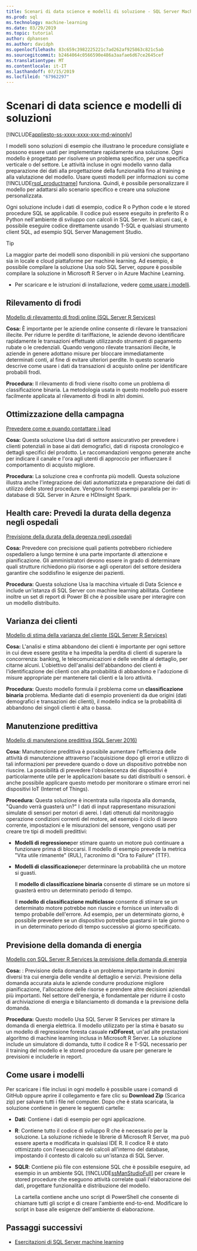 ```yaml
---
title: Scenari di data science e modelli di soluzione - SQL Server Machine Learning
ms.prod: sql
ms.technology: machine-learning
ms.date: 03/29/2019
ms.topic: tutorial
author: dphansen
ms.author: davidph
ms.openlocfilehash: 83c659c3982225221c7ad262af925863c821c5ab
ms.sourcegitcommit: b2464064c0566590e486a3aafae6d67ce2645cef
ms.translationtype: MT
ms.contentlocale: it-IT
ms.lasthandoff: 07/15/2019
ms.locfileid: "67962297"
---
```

# <a name="data-science-scenarios-and-solution-templates"></a>Scenari di data science e modelli di soluzioni
[!INCLUDE[appliesto-ss-xxxx-xxxx-xxx-md-winonly](../../includes/appliesto-ss-xxxx-xxxx-xxx-md-winonly.md)]

I modelli sono soluzioni di esempio che illustrano le procedure consigliate e possono essere usati per implementare rapidamente una soluzione. Ogni modello è progettato per risolvere un problema specifico, per una specifica verticale o del settore. Le attività incluse in ogni modello vanno dalla preparazione dei dati alla progettazione della funzionalità fino al training e alla valutazione del modello. Usare questi modelli per informazioni su come [!INCLUDE[rsql_productname](../../includes/rsql-productname-md.md)] funziona. Quindi, è possibile personalizzare il modello per adattarsi allo scenario specifico e creare una soluzione personalizzata. 

Ogni soluzione include i dati di esempio, codice R o Python code e le stored procedure SQL se applicabile. Il codice può essere eseguito in preferito R o Python nell'ambiente di sviluppo con calcoli in SQL Server. In alcuni casi, è possibile eseguire codice direttamente usando T-SQL e qualsiasi strumento client SQL, ad esempio SQL Server Management Studio.

> [!TIP]
> 
> La maggior parte dei modelli sono disponibili in più versioni che supportano sia in locale e cloud piattaforme per machine learning. Ad esempio, è possibile compilare la soluzione Usa solo SQL Server, oppure è possibile compilare la soluzione in Microsoft R Server o in Azure Machine Learning.

+ Per scaricare e le istruzioni di installazione, vedere [come usare i modelli](#bkmk_HowTo).

## <a name="fraud-detection"></a>Rilevamento di frodi

[Modello di rilevamento di frodi online (SQL Server R Services)](https://github.com/Microsoft/r-server-fraud-detection)

**Cosa:** È importante per le aziende online consente di rilevare le transazioni illecite. Per ridurre le perdite di tariffazione, le aziende devono identificare rapidamente le transazioni effettuate utilizzando strumenti di pagamento rubate o le credenziali. Quando vengono rilevate transazioni illecite, le aziende in genere adottano misure per bloccare immediatamente determinati conti, al fine di evitare ulteriori perdite. In questo scenario descrive come usare i dati da transazioni di acquisto online per identificare probabili frodi.

**Procedura:**  Il rilevamento di frodi viene risolto come un problema di classificazione binaria. La metodologia usata in questo modello può essere facilmente applicata al rilevamento di frodi in altri domini.


## <a name="campaign-optimization"></a>Ottimizzazione della campagna

[Prevedere come e quando contattare i lead](https://microsoft.github.io/r-server-campaign-optimization/)

**Cosa:** Questa soluzione Usa dati di settore assicurativo per prevedere i clienti potenziali in base ai dati demografici, dati di risposta cronologico e dettagli specifici del prodotto.  Le raccomandazioni vengono generate anche per indicare il canale e l'ora agli utenti di approccio per influenzare il comportamento di acquisto migliore.

**Procedura:** La soluzione crea e confronta più modelli. Questa soluzione illustra anche l'integrazione dei dati automatizzata e preparazione dei dati di utilizzo delle stored procedure. Vengono forniti esempi parallela per in-database di SQL Server in Azure e HDInsight Spark. 

## <a name="health-care-predict-length-of-stay-in-hospital"></a>Health care: Prevedi la durata della degenza negli ospedali 

[Previsione della durata della degenza negli ospedali](https://gallery.cortanaintelligence.com/Solution/Predicting-Length-of-Stay-in-Hospitals-1)

**Cosa:** Prevedere con precisione quali patients potrebbero richiedere ospedaliero a lungo termine è una parte importante di attenzione e pianificazione. Gli amministratori devono essere in grado di determinare quali strutture richiedono più risorse e agli operatori del settore desidera garantire che soddisfino le esigenze dei pazienti.

**Procedura:** Questa soluzione Usa la macchina virtuale di Data Science e include un'istanza di SQL Server con machine learning abilitata. Contiene inoltre un set di report di Power BI che è possibile usare per interagire con un modello distribuito.

## <a name="customer-churn"></a>Varianza dei clienti

[Modello di stima della varianza del cliente (SQL Server R Services)](https://github.com/Microsoft/SQL-Server-R-Services-Samples/blob/master/Churn/README.md)

**Cosa:** L'analisi e stima abbandono dei clienti è importante per ogni settore in cui deve essere gestita e ha impedita la perdita di clienti di superare la concorrenza: banking, le telecomunicazioni e delle vendite al dettaglio, per citarne alcuni. L'obiettivo dell'analisi dell'abbandono dei clienti è l'identificazione dei clienti con alta probabilità di abbandono e l'adozione di misure appropriate per mantenere tali clienti e la loro attività.

**Procedura:** Questo modello formula il problema come un **classificazione binaria** problema. Mediante dati di esempio provenienti da due origini (dati demografici e transazioni dei clienti), il modello indica se la probabilità di abbandono dei singoli clienti è alta o bassa.
  
## <a name="predictive-maintenance"></a>Manutenzione predittiva

[Modello di manutenzione predittiva (SQL Server 2016)](https://github.com/Microsoft/SQL-Server-R-Services-Samples/blob/master/PredictiveMaintenance/README.md)

**Cosa:** Manutenzione predittiva è possibile aumentare l'efficienza delle attività di manutenzione attraverso l'acquisizione dopo gli errori e utilizzo di tali informazioni per prevedere quando o dove un dispositivo potrebbe non riuscire. La possibilità di prevedere l'obsolescenza dei dispositivi è particolarmente utile per le applicazioni basate su dati distribuiti o sensori. è anche possibile applicare questo metodo per monitorare o stimare errori nei dispositivi IoT (Internet of Things).

**Procedura:** Questa soluzione è incentrata sulla risposta alla domanda, "Quando verrà guasterà un?" I dati di input rappresentano misurazioni simulate di sensori per motori di aerei. I dati ottenuti dal monitoraggio operazione condizioni correnti del motore, ad esempio il ciclo di lavoro corrente, impostazioni e le misurazioni del sensore, vengono usati per creare tre tipi di modelli predittivi:

-   **Modelli di regressione**per stimare quanto un motore può continuare a funzionare prima di bloccarsi. Il modello di esempio prevede la metrica "Vita utile rimanente" (RUL), l'acronimo di "Ora to Failure" (TTF).
  
-   **Modelli di classificazione**per determinare la probabilità che un motore si guasti.
  
    Il **modello di classificazione binaria** consente di stimare se un motore si guasterà entro un determinato periodo di tempo.

    Il **modello di classificazione multiclasse** consente di stimare se un determinato motore potrebbe non riuscire e fornisce un intervallo di tempo probabile dell'errore. Ad esempio, per un determinato giorno, è possibile prevedere se un dispositivo potrebbe guastarsi in tale giorno o in un determinato periodo di tempo successivo al giorno specificato.

## <a name="energy-demand-forecasting"></a>Previsione della domanda di energia

[Modello con SQL Server R Services la previsione della domanda di energia](https://gallery.cortanaintelligence.com/Tutorial/Energy-Demand-Forecast-Template-with-SQL-Server-R-Services-1)

**Cosa:** : Previsione della domanda è un problema importante in domini diversi tra cui energia delle vendite al dettaglio e servizi. Previsione della domanda accurata aiuta le aziende condurre produzione migliore pianificazione, l'allocazione delle risorse e prendere altre decisioni aziendali più importanti. Nel settore dell'energia, è fondamentale per ridurre il costo di archiviazione di energia e bilanciamento di domanda e la previsione della domanda.

**Procedura:** Questo modello Usa SQL Server R Services per stimare la domanda di energia elettrica. Il modello utilizzato per la stima è basato su un modello di regressione foresta casuale **rxDForest**, un'ad alte prestazioni algoritmo di machine learning inclusa in Microsoft R Server. La soluzione include un simulatore di domanda, tutto il codice R e T-SQL necessario per il training del modello e le stored procedure da usare per generare le previsioni e includerle in report. 


## <a name="bkmk_HowTo"></a>Come usare i modelli

Per scaricare i file inclusi in ogni modello è possibile usare i comandi di GitHub oppure aprire il collegamento e fare clic su **Download Zip** (Scarica zip) per salvare tutti i file nel computer.  Dopo che è stata scaricata, la soluzione contiene in genere le seguenti cartelle:
  
-   **Dati**: Contiene i dati di esempio per ogni applicazione.
  
-   **R**: Contiene tutto il codice di sviluppo R che è necessario per la soluzione. La soluzione richiede le librerie di Microsoft R Server, ma può essere aperta e modificata in qualsiasi IDE R. Il codice R è stato ottimizzato con l'esecuzione dei calcoli all'interno del database, impostando il contesto di calcolo su un'istanza di SQL Server.
  
-   **SQLR**: Contiene più file con estensione SQL che è possibile eseguire, ad esempio in un ambiente SQL [!INCLUDE[ssManStudioFull](../../includes/ssmanstudiofull-md.md)] per creare le stored procedure che eseguono attività correlate quali l'elaborazione dei dati, progettare funzionalità e distribuzione del modello.
  
    La cartella contiene anche uno script di PowerShell che consente di chiamare tutti gli script e di creare l'ambiente end-to-end. Modificare lo script in base alle esigenze dell'ambiente di elaborazione.

## <a name="next-steps"></a>Passaggi successivi

+ [Esercitazioni di SQL Server machine learning](machine-learning-services-tutorials.md)




